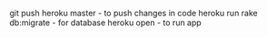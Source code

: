 git push heroku master - to push changes in code
heroku run rake db:migrate - for database
heroku open - to run app
